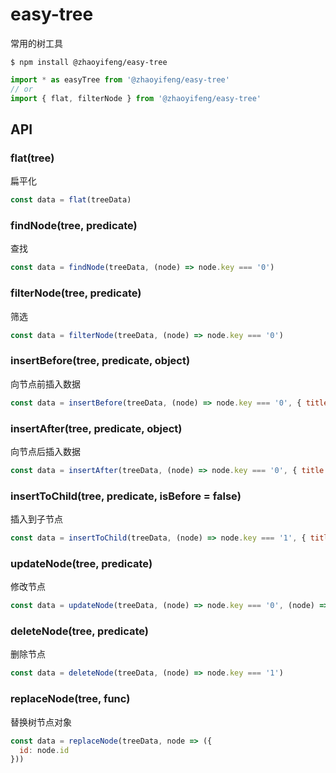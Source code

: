 # easy-tree
常用的树工具

```shell
$ npm install @zhaoyifeng/easy-tree
```

```javascript
import * as easyTree from '@zhaoyifeng/easy-tree'
// or
import { flat, filterNode } from '@zhaoyifeng/easy-tree'
```

## API

### flat(tree)
扁平化

```javascript
const data = flat(treeData)
```

### findNode(tree, predicate)
查找

```javascript
const data = findNode(treeData, (node) => node.key === '0')
```

### filterNode(tree, predicate)
筛选

```javascript
const data = filterNode(treeData, (node) => node.key === '0')
```

### insertBefore(tree, predicate, object)
向节点前插入数据

```javascript
const data = insertBefore(treeData, (node) => node.key === '0', { title: '0000', key: '0000' })
```

### insertAfter(tree, predicate, object)
向节点后插入数据

```javascript
const data = insertAfter(treeData, (node) => node.key === '0', { title: '0000', key: '0000' })
```

### insertToChild(tree, predicate, isBefore = false)
插入到子节点

```javascript
const data = insertToChild(treeData, (node) => node.key === '1', { title: '0000', key: '0000' }, true)
```

### updateNode(tree, predicate)
修改节点

```javascript
const data = updateNode(treeData, (node) => node.key === '0', (node) => ({ ...node, title: '0000' }))
```

### deleteNode(tree, predicate)
删除节点

```javascript
const data = deleteNode(treeData, (node) => node.key === '1')
```

### replaceNode(tree, func)
替换树节点对象

```javascript
const data = replaceNode(treeData, node => ({
  id: node.id
}))
```

